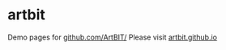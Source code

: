 artbit
======

Demo pages for [github.com/ArtBIT/](https://github.com/ArtBIT/)
Please visit [artbit.github.io](https://artbit.github.io)
